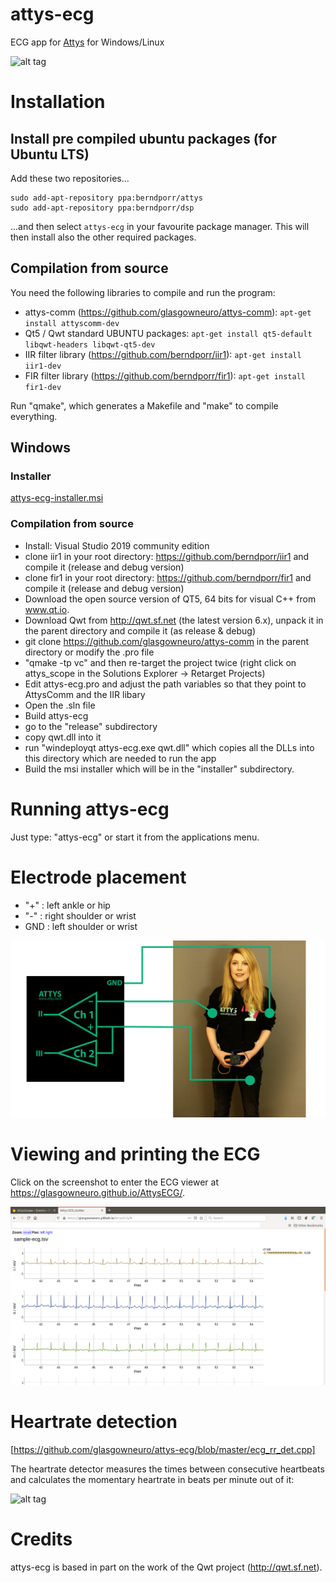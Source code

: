 # attys-ecg

ECG app for [Attys](http://www.attys.tech)
for Windows/Linux

![alt tag](screenshot.png)

# Installation

## Install pre compiled ubuntu packages (for Ubuntu LTS)

Add these two repositories...
```
sudo add-apt-repository ppa:berndporr/attys
sudo add-apt-repository ppa:berndporr/dsp
```
...and then select `attys-ecg` in your favourite package manager.
This will then install also
the other required packages.

## Compilation from source

You need the following libraries to compile and run the program:

- attys-comm (https://github.com/glasgowneuro/attys-comm): `apt-get install attyscomm-dev`
- Qt5 / Qwt standard UBUNTU packages: `apt-get install qt5-default libqwt-headers libqwt-qt5-dev`
- IIR filter library (https://github.com/berndporr/iir1): `apt-get install iir1-dev`
- FIR filter library (https://github.com/berndporr/fir1): `apt-get install fir1-dev`

Run "qmake", which generates a Makefile and "make" to compile
everything.


## Windows

### Installer

<a href="https://github.com/glasgowneuro/attys-ecg/blob/master/installer/Release/attys-ecg-installer.msi">attys-ecg-installer.msi</a>

### Compilation from source

* Install: Visual Studio 2019 community edition
* clone iir1 in your root directory: https://github.com/berndporr/iir1 and compile it (release and debug version)
* clone fir1 in your root directory: https://github.com/berndporr/fir1 and compile it (release and debug version)
* Download the open source version of QT5, 64 bits for visual C++ from www.qt.io.
* Download Qwt from http://qwt.sf.net (the latest version 6.x), unpack it in the parent directory and compile it (as release & debug)
* git clone https://github.com/glasgowneuro/attys-comm in the parent directory or modify the .pro file
* "qmake -tp vc" and then re-target the project twice (right click on attys_scope in the Solutions Explorer -> Retarget Projects)
* Edit attys-ecg.pro and adjust the path variables so that they point to AttysComm and the IIR libary
* Open the .sln file
* Build attys-ecg
* go to the "release" subdirectory
* copy qwt.dll into it
* run "windeployqt attys-ecg.exe qwt.dll" which copies all the DLLs into this directory which are needed to run the app
* Build the msi installer which will be in the "installer" subdirectory.


# Running attys-ecg

Just type: "attys-ecg" or start it from the applications menu.

# Electrode placement

  * "+" : left ankle or hip
  * "-" : right shoulder or wrist
  * GND : left shoulder or wrist

![alt tag](wiring.jpg)

# Viewing and printing the ECG

Click on the screenshot to enter the ECG viewer at https://glasgowneuro.github.io/AttysECG/.

[![alt tag](plotter.png)](https://glasgowneuro.github.io/AttysECG/)


# Heartrate detection
[https://github.com/glasgowneuro/attys-ecg/blob/master/ecg_rr_det.cpp]

The heartrate detector
measures the times between consecutive heartbeats and calculates the momentary
heartrate in beats per minute out of it:

![alt tag](heartrate_detection.png)

# Credits

attys-ecg is based in part on the work of the Qwt project (http://qwt.sf.net).

